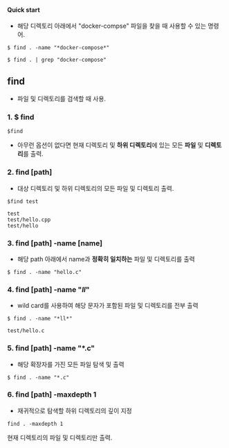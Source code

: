 #### Quick start  
* 해당 디렉토리 아래에서 "docker-compse" 파일을 찾을 때 사용할 수 있는 명령어.  
```
$ find . -name "*docker-compose*"
```
```
$ find . | grep "docker-compose"
```

## find  

* 파일 및 디렉토리를 검색할 때 사용.  

### 1. $ find  

```
$find 
```
* 아무런 옵션이 없다면 현재 디렉토리 및 **하위 디렉토리**에 있는 모든 **파일** 및 **디렉토리**를 출력.  

### 2. find [path]  
* 대상 디렉토리 및 하위 디렉토리의 모든 파일 및 디렉토리 출력.  
```
$find test
```

```
test
test/hello.cpp
test/hello
```

### 3. find [path] -name [name]  
* 해당 path 아래에서 name과 **정확히 일치하는** 파일 및 디렉토리를 출력  

```
$ find . -name "hello.c"
```

### 4. find [path] -name "*ll*"  
* wild card를 사용하여 해당 문자가 포함된 파일 및 디렉토리를 전부 출력  

```
$ find . -name "*ll*"
```
```
test/hello.c
```

### 5. find [path] -name "*.c"
* 해당 확장자를 가진 모든 파일 탐색 및 출력  
```
$ find . -name "*.c"
```

### 6. find [path] -maxdepth 1  

* 재귀적으로 탐색할 하위 디렉토리의 깊이 지정  

```
find . -maxdepth 1
```
현재 디렉토리의 파일 및 디렉토리만 출력.  





